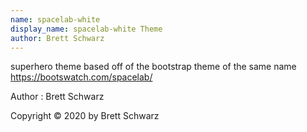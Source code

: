 ```yaml
---
name: spacelab-white
display_name: spacelab-white Theme
author: Brett Schwarz
---
```

superhero theme based off of the bootstrap theme of the same name https://bootswatch.com/spacelab/

Author
: Brett Schwarz

Copyright © 2020 by Brett Schwarz
